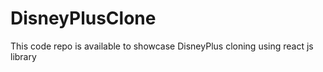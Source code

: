 # DisneyPlusClone
This code repo is available to showcase DisneyPlus cloning using react js library
